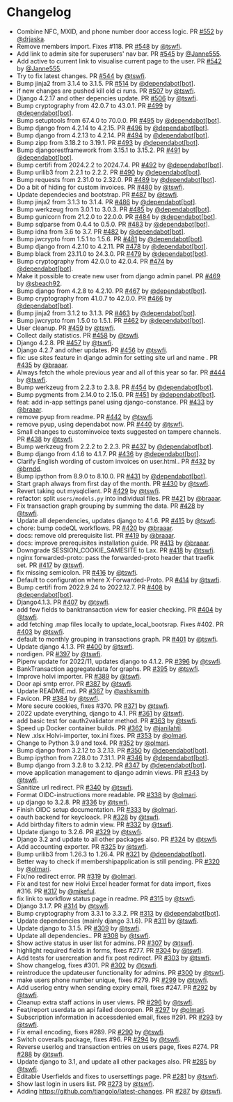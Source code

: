 # Changelog

* Combine NFC, MXID, and phone number door access logic. PR [#552](https://github.com/TampereHacklab/mulysa/pull/552) by [@drjaska](https://github.com/drjaska).
* Remove members import. Fixes #118. PR [#548](https://github.com/TampereHacklab/mulysa/pull/548) by [@tswfi](https://github.com/tswfi).
* Add link to admin site for superusers' nav bar. PR [#545](https://github.com/TampereHacklab/mulysa/pull/545) by [@Janne555](https://github.com/Janne555).
* Add active to current link to visualise current page to the user. PR [#542](https://github.com/TampereHacklab/mulysa/pull/542) by [@Janne555](https://github.com/Janne555).
* Try to fix latest changes. PR [#544](https://github.com/TampereHacklab/mulysa/pull/544) by [@tswfi](https://github.com/tswfi).
* Bump jinja2 from 3.1.4 to 3.1.5. PR [#514](https://github.com/TampereHacklab/mulysa/pull/514) by [@dependabot[bot]](https://github.com/apps/dependabot).
* if new changes are pushed kill old ci runs. PR [#507](https://github.com/TampereHacklab/mulysa/pull/507) by [@tswfi](https://github.com/tswfi).
* Django 4.2.17 and other depencies update. PR [#506](https://github.com/TampereHacklab/mulysa/pull/506) by [@tswfi](https://github.com/tswfi).
* Bump cryptography from 42.0.7 to 43.0.1. PR [#499](https://github.com/TampereHacklab/mulysa/pull/499) by [@dependabot[bot]](https://github.com/apps/dependabot).
* Bump setuptools from 67.4.0 to 70.0.0. PR [#495](https://github.com/TampereHacklab/mulysa/pull/495) by [@dependabot[bot]](https://github.com/apps/dependabot).
* Bump django from 4.2.14 to 4.2.15. PR [#496](https://github.com/TampereHacklab/mulysa/pull/496) by [@dependabot[bot]](https://github.com/apps/dependabot).
* Bump django from 4.2.13 to 4.2.14. PR [#494](https://github.com/TampereHacklab/mulysa/pull/494) by [@dependabot[bot]](https://github.com/apps/dependabot).
* Bump zipp from 3.18.2 to 3.19.1. PR [#493](https://github.com/TampereHacklab/mulysa/pull/493) by [@dependabot[bot]](https://github.com/apps/dependabot).
* Bump djangorestframework from 3.15.1 to 3.15.2. PR [#491](https://github.com/TampereHacklab/mulysa/pull/491) by [@dependabot[bot]](https://github.com/apps/dependabot).
* Bump certifi from 2024.2.2 to 2024.7.4. PR [#492](https://github.com/TampereHacklab/mulysa/pull/492) by [@dependabot[bot]](https://github.com/apps/dependabot).
* Bump urllib3 from 2.2.1 to 2.2.2. PR [#490](https://github.com/TampereHacklab/mulysa/pull/490) by [@dependabot[bot]](https://github.com/apps/dependabot).
* Bump requests from 2.31.0 to 2.32.0. PR [#489](https://github.com/TampereHacklab/mulysa/pull/489) by [@dependabot[bot]](https://github.com/apps/dependabot).
* Do a bit of hiding for custom invoices. PR [#480](https://github.com/TampereHacklab/mulysa/pull/480) by [@tswfi](https://github.com/tswfi).
* Update dependecies and bootstrap. PR [#487](https://github.com/TampereHacklab/mulysa/pull/487) by [@tswfi](https://github.com/tswfi).
* Bump jinja2 from 3.1.3 to 3.1.4. PR [#486](https://github.com/TampereHacklab/mulysa/pull/486) by [@dependabot[bot]](https://github.com/apps/dependabot).
* Bump werkzeug from 3.0.1 to 3.0.3. PR [#485](https://github.com/TampereHacklab/mulysa/pull/485) by [@dependabot[bot]](https://github.com/apps/dependabot).
* Bump gunicorn from 21.2.0 to 22.0.0. PR [#484](https://github.com/TampereHacklab/mulysa/pull/484) by [@dependabot[bot]](https://github.com/apps/dependabot).
* Bump sqlparse from 0.4.4 to 0.5.0. PR [#483](https://github.com/TampereHacklab/mulysa/pull/483) by [@dependabot[bot]](https://github.com/apps/dependabot).
* Bump idna from 3.6 to 3.7. PR [#482](https://github.com/TampereHacklab/mulysa/pull/482) by [@dependabot[bot]](https://github.com/apps/dependabot).
* Bump jwcrypto from 1.5.1 to 1.5.6. PR [#481](https://github.com/TampereHacklab/mulysa/pull/481) by [@dependabot[bot]](https://github.com/apps/dependabot).
* Bump django from 4.2.10 to 4.2.11. PR [#478](https://github.com/TampereHacklab/mulysa/pull/478) by [@dependabot[bot]](https://github.com/apps/dependabot).
* Bump black from 23.11.0 to 24.3.0. PR [#479](https://github.com/TampereHacklab/mulysa/pull/479) by [@dependabot[bot]](https://github.com/apps/dependabot).
* Bump cryptography from 42.0.0 to 42.0.4. PR [#474](https://github.com/TampereHacklab/mulysa/pull/474) by [@dependabot[bot]](https://github.com/apps/dependabot).
* Make it possible to create new user from django admin panel. PR [#469](https://github.com/TampereHacklab/mulysa/pull/469) by [@sbeach92](https://github.com/sbeach92).
* Bump django from 4.2.8 to 4.2.10. PR [#467](https://github.com/TampereHacklab/mulysa/pull/467) by [@dependabot[bot]](https://github.com/apps/dependabot).
* Bump cryptography from 41.0.7 to 42.0.0. PR [#466](https://github.com/TampereHacklab/mulysa/pull/466) by [@dependabot[bot]](https://github.com/apps/dependabot).
* Bump jinja2 from 3.1.2 to 3.1.3. PR [#463](https://github.com/TampereHacklab/mulysa/pull/463) by [@dependabot[bot]](https://github.com/apps/dependabot).
* Bump jwcrypto from 1.5.0 to 1.5.1. PR [#462](https://github.com/TampereHacklab/mulysa/pull/462) by [@dependabot[bot]](https://github.com/apps/dependabot).
* User cleanup. PR [#459](https://github.com/TampereHacklab/mulysa/pull/459) by [@tswfi](https://github.com/tswfi).
* Collect daily statistics. PR [#458](https://github.com/TampereHacklab/mulysa/pull/458) by [@tswfi](https://github.com/tswfi).
* Django 4.2.8. PR [#457](https://github.com/TampereHacklab/mulysa/pull/457) by [@tswfi](https://github.com/tswfi).
* Django 4.2.7 and other updates. PR [#456](https://github.com/TampereHacklab/mulysa/pull/456) by [@tswfi](https://github.com/tswfi).
* fix: use sites feature in django admin for setting site url and name . PR [#435](https://github.com/TampereHacklab/mulysa/pull/435) by [@braaar](https://github.com/braaar).
* Always fetch the whole previous year and all of this year so far. PR [#444](https://github.com/TampereHacklab/mulysa/pull/444) by [@tswfi](https://github.com/tswfi).
* Bump werkzeug from 2.2.3 to 2.3.8. PR [#454](https://github.com/TampereHacklab/mulysa/pull/454) by [@dependabot[bot]](https://github.com/apps/dependabot).
* Bump pygments from 2.14.0 to 2.15.0. PR [#451](https://github.com/TampereHacklab/mulysa/pull/451) by [@dependabot[bot]](https://github.com/apps/dependabot).
* feat: add in-app settings panel using django-constance. PR [#433](https://github.com/TampereHacklab/mulysa/pull/433) by [@braaar](https://github.com/braaar).
* remove pyup from readme. PR [#442](https://github.com/TampereHacklab/mulysa/pull/442) by [@tswfi](https://github.com/tswfi).
* remove pyup, using dependabot now. PR [#440](https://github.com/TampereHacklab/mulysa/pull/440) by [@tswfi](https://github.com/tswfi).
* Small changes to custominvoice texts suggested on tampere channels. PR [#438](https://github.com/TampereHacklab/mulysa/pull/438) by [@tswfi](https://github.com/tswfi).
* Bump werkzeug from 2.2.2 to 2.2.3. PR [#437](https://github.com/TampereHacklab/mulysa/pull/437) by [@dependabot[bot]](https://github.com/apps/dependabot).
* Bump django from 4.1.6 to 4.1.7. PR [#436](https://github.com/TampereHacklab/mulysa/pull/436) by [@dependabot[bot]](https://github.com/apps/dependabot).
* Clarify English wording of custom invoices on user.html.. PR [#432](https://github.com/TampereHacklab/mulysa/pull/432) by [@brndd](https://github.com/brndd).
* Bump ipython from 8.9.0 to 8.10.0. PR [#431](https://github.com/TampereHacklab/mulysa/pull/431) by [@dependabot[bot]](https://github.com/apps/dependabot).
* Start graph always from first day of the month. PR [#430](https://github.com/TampereHacklab/mulysa/pull/430) by [@tswfi](https://github.com/tswfi).
* Revert taking out mysqlclient. PR [#429](https://github.com/TampereHacklab/mulysa/pull/429) by [@tswfi](https://github.com/tswfi).
* refactor: split `users/models.py` into individual files. PR [#421](https://github.com/TampereHacklab/mulysa/pull/421) by [@braaar](https://github.com/braaar).
* Fix transaction graph grouping by summing the data. PR [#428](https://github.com/TampereHacklab/mulysa/pull/428) by [@tswfi](https://github.com/tswfi).
* Update all dependencies, updates django to 4.1.6. PR [#415](https://github.com/TampereHacklab/mulysa/pull/415) by [@tswfi](https://github.com/tswfi).
* chore: bump codeQL workflows. PR [#420](https://github.com/TampereHacklab/mulysa/pull/420) by [@braaar](https://github.com/braaar).
* docs: remove old prerequisite list. PR [#419](https://github.com/TampereHacklab/mulysa/pull/419) by [@braaar](https://github.com/braaar).
* docs: improve prerequisites installation guide. PR [#413](https://github.com/TampereHacklab/mulysa/pull/413) by [@braaar](https://github.com/braaar).
* Downgrade SESSION_COOKIE_SAMESITE to Lax. PR [#418](https://github.com/TampereHacklab/mulysa/pull/418) by [@tswfi](https://github.com/tswfi).
* nginx forwarded-proto: pass the forwarded-proto header that traefik set. PR [#417](https://github.com/TampereHacklab/mulysa/pull/417) by [@tswfi](https://github.com/tswfi).
* fix missing semicolon. PR [#416](https://github.com/TampereHacklab/mulysa/pull/416) by [@tswfi](https://github.com/tswfi).
* Default to configuration where X-Forwarded-Proto. PR [#414](https://github.com/TampereHacklab/mulysa/pull/414) by [@tswfi](https://github.com/tswfi).
* Bump certifi from 2022.9.24 to 2022.12.7. PR [#408](https://github.com/TampereHacklab/mulysa/pull/408) by [@dependabot[bot]](https://github.com/apps/dependabot).
* Django4.1.3. PR [#407](https://github.com/TampereHacklab/mulysa/pull/407) by [@tswfi](https://github.com/tswfi).
* add few fields to banktransaction view for easier checking. PR [#404](https://github.com/TampereHacklab/mulysa/pull/404) by [@tswfi](https://github.com/tswfi).
* add fetching .map files locally to update_local_bootsrap. Fixes #402. PR [#403](https://github.com/TampereHacklab/mulysa/pull/403) by [@tswfi](https://github.com/tswfi).
* default to monthly grouping in transactions graph. PR [#401](https://github.com/TampereHacklab/mulysa/pull/401) by [@tswfi](https://github.com/tswfi).
* Update django 4.1.3. PR [#400](https://github.com/TampereHacklab/mulysa/pull/400) by [@tswfi](https://github.com/tswfi).
* nordigen. PR [#397](https://github.com/TampereHacklab/mulysa/pull/397) by [@tswfi](https://github.com/tswfi).
* Pipenv update for 2022/11, updates django to 4.1.2. PR [#396](https://github.com/TampereHacklab/mulysa/pull/396) by [@tswfi](https://github.com/tswfi).
* BankTransaction aggregatedata for graphs. PR [#395](https://github.com/TampereHacklab/mulysa/pull/395) by [@tswfi](https://github.com/tswfi).
* Improve holvi importer. PR [#389](https://github.com/TampereHacklab/mulysa/pull/389) by [@tswfi](https://github.com/tswfi).
* Door api smtp error. PR [#387](https://github.com/TampereHacklab/mulysa/pull/387) by [@tswfi](https://github.com/tswfi).
* Update README.md. PR [#367](https://github.com/TampereHacklab/mulysa/pull/367) by [@ashksmith](https://github.com/ashksmith).
* Favicon. PR [#384](https://github.com/TampereHacklab/mulysa/pull/384) by [@tswfi](https://github.com/tswfi).
* More secure cookies, fixes #370. PR [#371](https://github.com/TampereHacklab/mulysa/pull/371) by [@tswfi](https://github.com/tswfi).
* 2022 update everything, django to 4.1. PR [#361](https://github.com/TampereHacklab/mulysa/pull/361) by [@tswfi](https://github.com/tswfi).
* add basic test for oauth2validator method. PR [#363](https://github.com/TampereHacklab/mulysa/pull/363) by [@tswfi](https://github.com/tswfi).
* Speed up Docker container builds. PR [#362](https://github.com/TampereHacklab/mulysa/pull/362) by [@janilahti](https://github.com/janilahti).
* New .xlsx Holvi-importer, tox.ini fixes. PR [#353](https://github.com/TampereHacklab/mulysa/pull/353) by [@olmari](https://github.com/olmari).
* Change to Python 3.9 and tox4. PR [#352](https://github.com/TampereHacklab/mulysa/pull/352) by [@olmari](https://github.com/olmari).
* Bump django from 3.2.12 to 3.2.13. PR [#350](https://github.com/TampereHacklab/mulysa/pull/350) by [@dependabot[bot]](https://github.com/apps/dependabot).
* Bump ipython from 7.28.0 to 7.31.1. PR [#346](https://github.com/TampereHacklab/mulysa/pull/346) by [@dependabot[bot]](https://github.com/apps/dependabot).
* Bump django from 3.2.8 to 3.2.12. PR [#347](https://github.com/TampereHacklab/mulysa/pull/347) by [@dependabot[bot]](https://github.com/apps/dependabot).
* move application management to django admin views. PR [#343](https://github.com/TampereHacklab/mulysa/pull/343) by [@tswfi](https://github.com/tswfi).
* Sanitize url redirect. PR [#340](https://github.com/TampereHacklab/mulysa/pull/340) by [@tswfi](https://github.com/tswfi).
* Format OIDC-instructions more readable. PR [#338](https://github.com/TampereHacklab/mulysa/pull/338) by [@olmari](https://github.com/olmari).
* up django to 3.2.8. PR [#336](https://github.com/TampereHacklab/mulysa/pull/336) by [@tswfi](https://github.com/tswfi).
* Finish OIDC setup documentation. PR [#333](https://github.com/TampereHacklab/mulysa/pull/333) by [@olmari](https://github.com/olmari).
* oauth backend for keycloack. PR [#328](https://github.com/TampereHacklab/mulysa/pull/328) by [@tswfi](https://github.com/tswfi).
* Add birthday filters to admin view. PR [#332](https://github.com/TampereHacklab/mulysa/pull/332) by [@tswfi](https://github.com/tswfi).
* Update django to 3.2.6. PR [#329](https://github.com/TampereHacklab/mulysa/pull/329) by [@tswfi](https://github.com/tswfi).
* Django 3.2 and update to all other packages also. PR [#324](https://github.com/TampereHacklab/mulysa/pull/324) by [@tswfi](https://github.com/tswfi).
* Add accounting exporter. PR [#325](https://github.com/TampereHacklab/mulysa/pull/325) by [@tswfi](https://github.com/tswfi).
* Bump urllib3 from 1.26.3 to 1.26.4. PR [#321](https://github.com/TampereHacklab/mulysa/pull/321) by [@dependabot[bot]](https://github.com/apps/dependabot).
* Better way to check if membershipapplication is still pending. PR [#320](https://github.com/TampereHacklab/mulysa/pull/320) by [@olmari](https://github.com/olmari).
* Fix/no redirect error. PR [#319](https://github.com/TampereHacklab/mulysa/pull/319) by [@olmari](https://github.com/olmari).
* Fix and test for new Holvi Excel header format for data import, fixes #316. PR [#317](https://github.com/TampereHacklab/mulysa/pull/317) by [@mikeful](https://github.com/mikeful).
* fix link to workflow status page in readme. PR [#315](https://github.com/TampereHacklab/mulysa/pull/315) by [@tswfi](https://github.com/tswfi).
* Django 3.1.7. PR [#314](https://github.com/TampereHacklab/mulysa/pull/314) by [@tswfi](https://github.com/tswfi).
* Bump cryptography from 3.3.1 to 3.3.2. PR [#313](https://github.com/TampereHacklab/mulysa/pull/313) by [@dependabot[bot]](https://github.com/apps/dependabot).
* Update dependencies (mainly django 3.1.6). PR [#311](https://github.com/TampereHacklab/mulysa/pull/311) by [@tswfi](https://github.com/tswfi).
* Update django to 3.1.5. PR [#309](https://github.com/TampereHacklab/mulysa/pull/309) by [@tswfi](https://github.com/tswfi).
* Update all dependencies.. PR [#308](https://github.com/TampereHacklab/mulysa/pull/308) by [@tswfi](https://github.com/tswfi).
* Show active status in user list for admins. PR [#307](https://github.com/TampereHacklab/mulysa/pull/307) by [@tswfi](https://github.com/tswfi).
* highlight required fields in forms, fixes #277. PR [#304](https://github.com/TampereHacklab/mulysa/pull/304) by [@tswfi](https://github.com/tswfi).
* Add tests for usercreation and fix post redirect. PR [#303](https://github.com/TampereHacklab/mulysa/pull/303) by [@tswfi](https://github.com/tswfi).
* Show changelog, fixes #301. PR [#302](https://github.com/TampereHacklab/mulysa/pull/302) by [@tswfi](https://github.com/tswfi).
* reintroduce the updateuser functionality for admins. PR [#300](https://github.com/TampereHacklab/mulysa/pull/300) by [@tswfi](https://github.com/tswfi).
* make users phone number unique, fixes #279. PR [#299](https://github.com/TampereHacklab/mulysa/pull/299) by [@tswfi](https://github.com/tswfi).
* Add userlog entry when sending expiry email, fixes #247. PR [#292](https://github.com/TampereHacklab/mulysa/pull/292) by [@tswfi](https://github.com/tswfi).
* Cleanup extra staff actions in user views. PR [#296](https://github.com/TampereHacklab/mulysa/pull/296) by [@tswfi](https://github.com/tswfi).
* Feat/report userdata on api failed dooropen. PR [#297](https://github.com/TampereHacklab/mulysa/pull/297) by [@olmari](https://github.com/olmari).
* Subscription information in accessdenied email, fixes #291. PR [#293](https://github.com/TampereHacklab/mulysa/pull/293) by [@tswfi](https://github.com/tswfi).
* Fix email encoding, fixes #289. PR [#290](https://github.com/TampereHacklab/mulysa/pull/290) by [@tswfi](https://github.com/tswfi).
* Switch coveralls package, fixes #96. PR [#294](https://github.com/TampereHacklab/mulysa/pull/294) by [@tswfi](https://github.com/tswfi).
* Reverse userlog and transaction entries on users page, fixes #274. PR [#288](https://github.com/TampereHacklab/mulysa/pull/288) by [@tswfi](https://github.com/tswfi).
* Update django to 3.1, and update all other packages also. PR [#285](https://github.com/TampereHacklab/mulysa/pull/285) by [@tswfi](https://github.com/tswfi).
* Editable Userfields and fixes to usersettings page. PR [#281](https://github.com/TampereHacklab/mulysa/pull/281) by [@tswfi](https://github.com/tswfi).
* Show last login in users list. PR [#273](https://github.com/TampereHacklab/mulysa/pull/273) by [@tswfi](https://github.com/tswfi).
* Adding https://github.com/tiangolo/latest-changes. PR [#287](https://github.com/TampereHacklab/mulysa/pull/287) by [@tswfi](https://github.com/tswfi).
